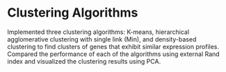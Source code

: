 # Clustering Algorithms
Implemented three clustering algorithms: K-means, hierarchical agglomerative clustering with single link (Min), and density-based clustering to find clusters of genes that exhibit similar expression profiles. Compared the performance of each of the algorithms using external Rand index and visualized the clustering results using PCA.
